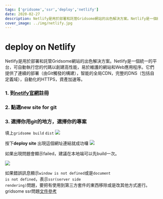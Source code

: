 ```yaml
---
tags: ['gridsome','ssr','deploy','netlify']
date: 2020-02-27
description: Netlify是用於部署和託管Gridsome網站的出色解決方案。Netlify是一個統一的平台，可自動執行您的代碼以創建高性能，易於維護的網站和Web應用程序。
cover_image: ../img/netlify.jpg
---
```

# deploy on Netlify

Netlify是用於部署和託管Gridsome網站的出色解決方案。Netlify是一個統一的平台，可自動執行您的代碼以創建高性能，易於維護的網站和Web應用程序。它們提供了連續的部署（由Git觸發的構建），智能的全局CDN，完整的DNS（包括自定義域），自動化的HTTPS，資產加速等。

### 1. 到[netify官網](https://www.netlify.com/)註冊
### 2. 點選**new site for git**
### 3. 選擇你用git的地方，選擇你的專案
填上<code>gridsome build</code>
<code>dist</code>
![](https://i.imgur.com/sOyo68X.png)

按下**deploy site**
出現這個網址連結就成功囉
![](https://i.imgur.com/keosq05.png)

如果出現問題會顯示failed，建議在本地端可以先build一次。

![](https://i.imgur.com/LLTgMdF.png)

如果錯誤訊息顯示<code>window is not defined</code>或是<code>document is not defined</code>，表示<code>ssr(server side rendering)</code>問題，要把有使用到第三方套件的東西移除或是改其他方式進行。
gridsome ssr問題[文件參考](https://gridsome.org/docs/assets-scripts/#without-ssr-support)